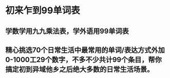 # 初来乍到99单词表
学数学用九九乘法表，学外语用99单词表
------
精心挑选70个日常生活中最常用的单词/表达方式外加0-1000工29个数字，不多不少共计99个条目，帮你搞定初到异域他乡之后绝大多数的日常生活场景。
------

